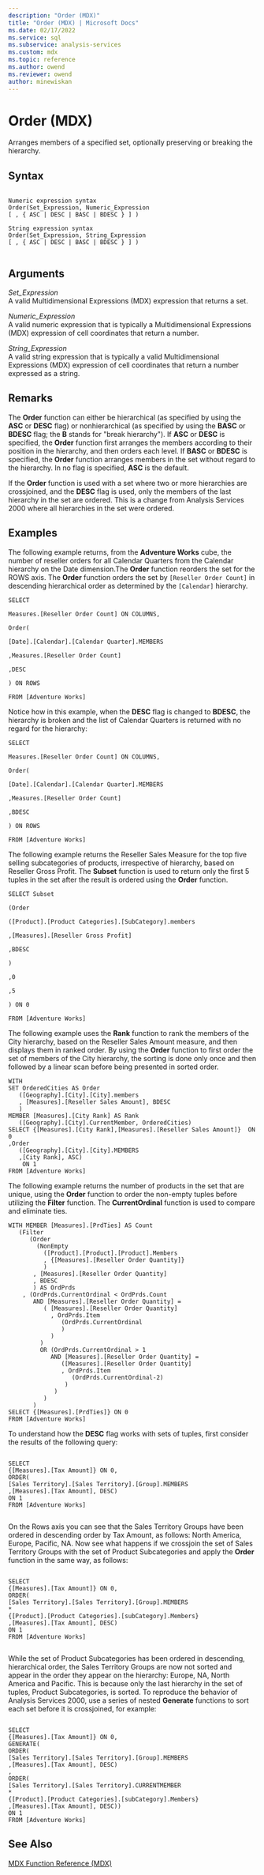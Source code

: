 ```yaml
---
description: "Order (MDX)"
title: "Order (MDX) | Microsoft Docs"
ms.date: 02/17/2022
ms.service: sql
ms.subservice: analysis-services
ms.custom: mdx
ms.topic: reference
ms.author: owend
ms.reviewer: owend
author: minewiskan
---
```

# Order (MDX)


  Arranges members of a specified set, optionally preserving or breaking the hierarchy.  
  
## Syntax  
  
```  
  
Numeric expression syntax  
Order(Set_Expression, Numeric_Expression   
[ , { ASC | DESC | BASC | BDESC } ] )  
  
String expression syntax  
Order(Set_Expression, String_Expression   
[ , { ASC | DESC | BASC | BDESC } ] )  
  
```  
  
## Arguments  
 *Set_Expression*  
 A valid Multidimensional Expressions (MDX) expression that returns a set.  
  
 *Numeric_Expression*  
 A valid numeric expression that is typically a Multidimensional Expressions (MDX) expression of cell coordinates that return a number.  
  
 *String_Expression*  
 A valid string expression that is typically a valid Multidimensional Expressions (MDX) expression of cell coordinates that return a number expressed as a string.  
  
## Remarks  
 The **Order** function can either be hierarchical (as specified by using the **ASC** or **DESC** flag) or nonhierarchical (as specified by using the **BASC** or **BDESC** flag; the **B** stands for "break hierarchy"). If **ASC** or **DESC** is specified, the **Order** function first arranges the members according to their position in the hierarchy, and then orders each level. If **BASC** or **BDESC** is specified, the **Order** function arranges members in the set without regard to the hierarchy. In no flag is specified, **ASC** is the default.  
  
 If the **Order** function is used with a set where two or more hierarchies are crossjoined, and the **DESC** flag is used, only the members of the last hierarchy in the set are ordered. This is a change from Analysis Services 2000 where all hierarchies in the set were ordered.  
  
## Examples  
 The following example returns, from the **Adventure Works** cube, the number of reseller orders for all Calendar Quarters from the Calendar hierarchy on the Date dimension.The **Order** function reorders the set for the ROWS axis. The **Order** function orders the set by `[Reseller Order Count]` in descending hierarchical order as determined by the `[Calendar]` hierarchy.  
  
 `SELECT`  
  
 `Measures.[Reseller Order Count] ON COLUMNS,`  
  
 `Order(`  
  
 `[Date].[Calendar].[Calendar Quarter].MEMBERS`  
  
 `,Measures.[Reseller Order Count]`  
  
 `,DESC`  
  
 `) ON ROWS`  
  
 `FROM [Adventure Works]`  
  
 Notice how in this example, when the **DESC** flag is changed to **BDESC**, the hierarchy is broken and the list of Calendar Quarters is returned with no regard for the hierarchy:  
  
 `SELECT`  
  
 `Measures.[Reseller Order Count] ON COLUMNS,`  
  
 `Order(`  
  
 `[Date].[Calendar].[Calendar Quarter].MEMBERS`  
  
 `,Measures.[Reseller Order Count]`  
  
 `,BDESC`  
  
 `) ON ROWS`  
  
 `FROM [Adventure Works]`  
  
 The following example returns the Reseller Sales Measure for the top five selling subcategories of products, irrespective of hierarchy, based on Reseller Gross Profit. The **Subset** function is used to return only the first 5 tuples in the set after the result is ordered using the **Order** function.  
  
 `SELECT Subset`  
  
 `(Order`  
  
 `([Product].[Product Categories].[SubCategory].members`  
  
 `,[Measures].[Reseller Gross Profit]`  
  
 `,BDESC`  
  
 `)`  
  
 `,0`  
  
 `,5`  
  
 `) ON 0`  
  
 `FROM [Adventure Works]`  
  
 The following example uses the **Rank** function to rank the members of the City hierarchy, based on the Reseller Sales Amount measure, and then displays them in ranked order. By using the **Order** function to first order the set of members of the City hierarchy, the sorting is done only once and then followed by a linear scan before being presented in sorted order.  
  
```  
WITH   
SET OrderedCities AS Order  
   ([Geography].[City].[City].members  
   , [Measures].[Reseller Sales Amount], BDESC  
   )  
MEMBER [Measures].[City Rank] AS Rank  
   ([Geography].[City].CurrentMember, OrderedCities)  
SELECT {[Measures].[City Rank],[Measures].[Reseller Sales Amount]}  ON 0   
,Order  
   ([Geography].[City].[City].MEMBERS  
   ,[City Rank], ASC)  
    ON 1  
FROM [Adventure Works]  
```  
  
 The following example returns the number of products in the set that are unique, using the **Order** function to order the non-empty tuples before utilizing the **Filter** function. The **CurrentOrdinal** function is used to compare and eliminate ties.  
  
```  
WITH MEMBER [Measures].[PrdTies] AS Count  
   (Filter  
      (Order  
        (NonEmpty  
          ([Product].[Product].[Product].Members  
          , {[Measures].[Reseller Order Quantity]}  
          )  
       , [Measures].[Reseller Order Quantity]  
       , BDESC  
       ) AS OrdPrds  
    , (OrdPrds.CurrentOrdinal < OrdPrds.Count   
       AND [Measures].[Reseller Order Quantity] =   
          ( [Measures].[Reseller Order Quantity]  
            , OrdPrds.Item  
               (OrdPrds.CurrentOrdinal  
               )  
            )  
         )  
         OR (OrdPrds.CurrentOrdinal > 1   
            AND [Measures].[Reseller Order Quantity] =   
               ([Measures].[Reseller Order Quantity]  
               , OrdPrds.Item  
                  (OrdPrds.CurrentOrdinal-2)  
                )  
             )  
          )  
       )  
SELECT {[Measures].[PrdTies]} ON 0  
FROM [Adventure Works]  
```  
  
 To understand how the **DESC** flag works with sets of tuples, first consider the results of the following query:  
  
```  
  
SELECT  
{[Measures].[Tax Amount]} ON 0,  
ORDER(  
[Sales Territory].[Sales Territory].[Group].MEMBERS  
,[Measures].[Tax Amount], DESC)  
ON 1  
FROM [Adventure Works]  
  
```  
  
 On the Rows axis you can see that the Sales Territory Groups have been ordered in descending order by Tax Amount, as follows: North America, Europe, Pacific, NA. Now see what happens if we crossjoin the set of Sales Territory Groups with the set of Product Subcategories and apply the **Order** function in the same way, as follows:  
  
```  
  
SELECT  
{[Measures].[Tax Amount]} ON 0,  
ORDER(  
[Sales Territory].[Sales Territory].[Group].MEMBERS  
*  
{[Product].[Product Categories].[subCategory].Members}  
,[Measures].[Tax Amount], DESC)  
ON 1  
FROM [Adventure Works]  
  
```  
  
 While the set of Product Subcategories has been ordered in descending, hierarchical order, the Sales Territory Groups are now not sorted and appear in the order they appear on the hierarchy: Europe, NA, North America and Pacific. This is because only the last hierarchy in the set of tuples, Product Subcategories, is sorted. To reproduce the behavior of Analysis Services 2000, use a series of nested **Generate** functions to sort each set before it is crossjoined, for example:  
  
```  
  
SELECT  
{[Measures].[Tax Amount]} ON 0,  
GENERATE(  
ORDER(  
[Sales Territory].[Sales Territory].[Group].MEMBERS  
,[Measures].[Tax Amount], DESC)  
,  
ORDER(  
[Sales Territory].[Sales Territory].CURRENTMEMBER  
*  
{[Product].[Product Categories].[subCategory].Members}  
,[Measures].[Tax Amount], DESC))  
ON 1  
FROM [Adventure Works]  
```  
  
## See Also  
 [MDX Function Reference &#40;MDX&#41;](../mdx/mdx-function-reference-mdx.md)  
  
  
